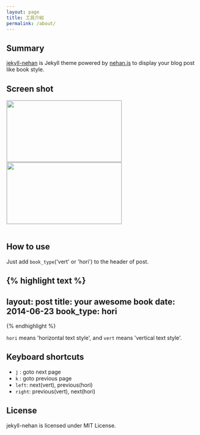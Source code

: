 ```yaml
---
layout: page
title: 工具介紹
permalink: /about/
---
```


## Summary

[jekyll-nehan](https://github.com/tategakibunko/jekyll-nehan) is Jekyll theme powered by [nehan.js](https://github.com/tategakibunko/nehan.js) to display your blog post like book style.

## Screen shot

<a style="float:left; margin-right:20px; border:1px solid #ccc;" href="{{site.baseurl}}/assets/sshot-hori.png"><img src="{{site.baseurl}}/assets/sshot-hori.png" width="300" height="160" /></a>

<a style="float:left; border:1px solid #ccc;" href="{{site.baseurl}}/assets/sshot-vert.png"><img src="{{site.baseurl}}/assets/sshot-vert.png" width="300" height="160" /></a>

<div style="clear:both"></div>
<br />


## How to use

Just add <code>book_type</code>('vert' or 'hori') to the header of post.

{% highlight text %}
---
layout: post
title: your awesome book
date: 2014-06-23
book_type: hori
---
{% endhighlight %}

<code>hori</code> means 'horizontal text style', and <code>vert</code> means 'vertical text style'.


## Keyboard shortcuts

- <code>j</code> : goto next page
- <code>k</code> : goto previous page
- <code>left</code>: next(vert), previous(hori)
- <code>right</code>: previous(vert), next(hori)

## License

jekyll-nehan is licensed under MIT License.

